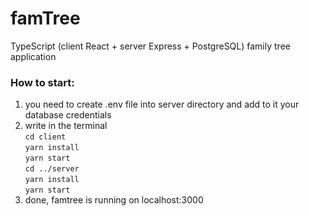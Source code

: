 # famTree

TypeScript (client React + server Express + PostgreSQL) family tree application

### How to start:

1) you need to create .env file into server directory and add to it your database credentials
2) write in the terminal </br>
    ```cd client```</br>
   ```yarn install```</br>
   ```yarn start```</br>
   ```cd ../server```</br>
   ```yarn install```</br>
   ```yarn start```</br>
3) done, famtree is running on localhost:3000

